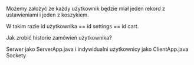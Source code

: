 Możemy założyć że każdy użytkownik będzie miał jeden rekord z ustawieniami i jeden z koszykiem.

W takim razie id użytkownika == id settings == id cart.

Jak zrobić historie zamówień użytkownika?


Serwer jako ServerApp.java i indywidualni użytkownicy jako ClientApp.java
Sockety